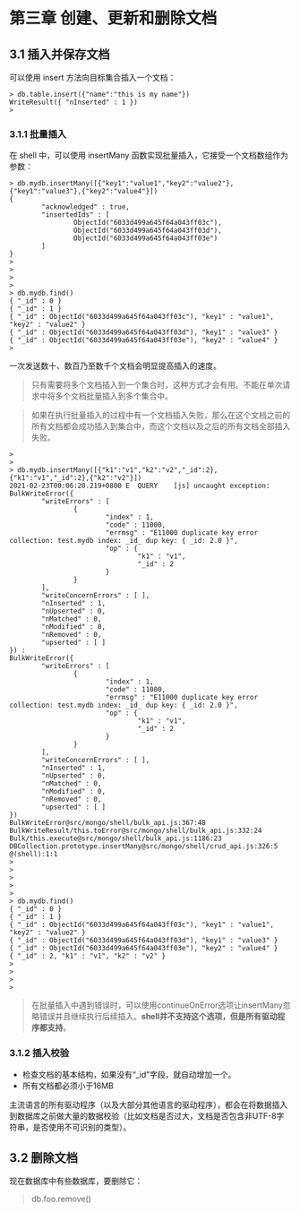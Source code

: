 # 第三章 创建、更新和删除文档

## 3.1 插入并保存文档
可以使用 insert 方法向目标集合插入一个文档：
```
> db.table.insert({"name":"this is my name"})
WriteResult({ "nInserted" : 1 })
>
```

### 3.1.1 批量插入
在 shell 中，可以使用 insertMany 函数实现批量插入，它接受一个文档数组作为参数：
```
> db.mydb.insertMany([{"key1":"value1","key2":"value2"},{"key1":"value3"},{"key2":"value4"}])
{
        "acknowledged" : true,
        "insertedIds" : [
                ObjectId("6033d499a645f64a043ff03c"),
                ObjectId("6033d499a645f64a043ff03d"),
                ObjectId("6033d499a645f64a043ff03e")
        ]
}
>
>
>
>
> db.mydb.find()
{ "_id" : 0 }
{ "_id" : 1 }
{ "_id" : ObjectId("6033d499a645f64a043ff03c"), "key1" : "value1", "key2" : "value2" }
{ "_id" : ObjectId("6033d499a645f64a043ff03d"), "key1" : "value3" }
{ "_id" : ObjectId("6033d499a645f64a043ff03e"), "key2" : "value4" }
>
```

一次发送数十、数百乃至数千个文档会明显提高插入的速度。

> 
> 只有需要将多个文档插入到一个集合时，这种方式才会有用。不能在单次请求中将多个文档批量插入到多个集合中。
> 

> 如果在执行批量插入的过程中有一个文档插入失败，那么在这个文档之前的所有文档都会成功插入到集合中，而这个文档以及之后的所有文档全部插入失败。
```
>
>
> db.mydb.insertMany([{"k1":"v1","k2":"v2","_id":2},{"k1":"v1","_id":2},{"k2":"v2"}])
2021-02-23T00:06:20.219+0800 E  QUERY    [js] uncaught exception: BulkWriteError({
        "writeErrors" : [
                {
                        "index" : 1,
                        "code" : 11000,
                        "errmsg" : "E11000 duplicate key error collection: test.mydb index: _id_ dup key: { _id: 2.0 }",
                        "op" : {
                                "k1" : "v1",
                                "_id" : 2
                        }
                }
        ],
        "writeConcernErrors" : [ ],
        "nInserted" : 1,
        "nUpserted" : 0,
        "nMatched" : 0,
        "nModified" : 0,
        "nRemoved" : 0,
        "upserted" : [ ]
}) :
BulkWriteError({
        "writeErrors" : [
                {
                        "index" : 1,
                        "code" : 11000,
                        "errmsg" : "E11000 duplicate key error collection: test.mydb index: _id_ dup key: { _id: 2.0 }",
                        "op" : {
                                "k1" : "v1",
                                "_id" : 2
                        }
                }
        ],
        "writeConcernErrors" : [ ],
        "nInserted" : 1,
        "nUpserted" : 0,
        "nMatched" : 0,
        "nModified" : 0,
        "nRemoved" : 0,
        "upserted" : [ ]
})
BulkWriteError@src/mongo/shell/bulk_api.js:367:48
BulkWriteResult/this.toError@src/mongo/shell/bulk_api.js:332:24
Bulk/this.execute@src/mongo/shell/bulk_api.js:1186:23
DBCollection.prototype.insertMany@src/mongo/shell/crud_api.js:326:5
@(shell):1:1
>
>
>
>
>
> db.mydb.find()
{ "_id" : 0 }
{ "_id" : 1 }
{ "_id" : ObjectId("6033d499a645f64a043ff03c"), "key1" : "value1", "key2" : "value2" }
{ "_id" : ObjectId("6033d499a645f64a043ff03d"), "key1" : "value3" }
{ "_id" : ObjectId("6033d499a645f64a043ff03e"), "key2" : "value4" }
{ "_id" : 2, "k1" : "v1", "k2" : "v2" }
>
>
>
>
```

> 在批量插入中遇到错误时，可以使用continueOnError选项让insertMany忽略错误并且继续执行后续插入。**shell并不支持这个选项，但是所有驱动程序都支持**。

### 3.1.2 插入校验
- 检查文档的基本结构，如果没有“_id”字段，就自动增加一个。
- 所有文档都必须小于16MB

主流语言的所有驱动程序（以及大部分其他语言的驱动程序），都会在将数据插入到数据库之前做大量的数据校验（比如文档是否过大，文档是否包含非UTF-8字符串，是否使用不可识别的类型）。

## 3.2 删除文档
现在数据库中有些数据库，要删除它：
> db.foo.remove()
